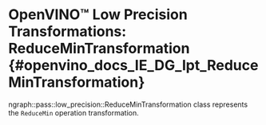 # OpenVINO™ Low Precision Transformations: ReduceMinTransformation {#openvino_docs_IE_DG_lpt_ReduceMinTransformation}

ngraph::pass::low_precision::ReduceMinTransformation class represents the `ReduceMin` operation transformation.
